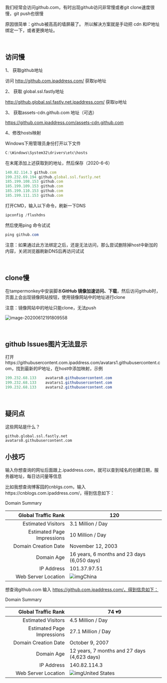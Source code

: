 我们经常会访问github.com，有时出现github访问非常慢或者git clone速度很慢，git push也很慢

原因很简单：github被高高的墙屏蔽了。 所以解决方案就是手动把 cdn 和IP地址绑定一下，或者更换地址。

​     

## 访问慢

1、 获取github地址

访问 http://github.com.ipaddress.com/ 获取ip地址

2、 获取 global.ssl.fastly地址

http://github.global.ssl.fastly.net.ipaddress.com/ 获取ip地址

3、 获取assets-cdn.github.com 地址（可选）

https://github.com.ipaddress.com/assets-cdn.github.com

4、修改hosts映射

Windows下用管理员身份打开以下文件

```javascript
C:\Windows\System32\drivers\etc\hosts
```

在末尾添加上述获取到的地址，然后保存（2020-6-6）

```javascript
140.82.114.3 github.com
199.232.69.194 github.global.ssl.fastly.net 
185.199.108.153 github.com
185.199.109.153 github.com
185.199.110.153 github.com
185.199.111.153 github.com
```

打开CMD，输入以下命令，刷新一下DNS

```powershell
ipconfig /flushdns
```

然后使用ping 命令试试

```powershell
ping github.com
```

注意：如果通过此方法绑定之后，还是无法访问，那么尝试删除掉host中新加的内容，关闭浏览器刷新DNS后再访问试试     

​      

## clone慢

在tampermonkey中安装脚本**GitHub 镜像加速访问、下载**，然后访问github时，页面上会出现镜像网站按钮，使用镜像网站中的地址进行clone

注意：镜像网站中的地址只能clone，无法push

 ![image-20200612191809558](https://img2020.cnblogs.com/blog/363476/202006/363476-20200612192759890-10979560.png)

​     

## github Issues图片无法显示

打开https://githubusercontent.com.ipaddress.com/avatars1.githubusercontent.com，找到最新的IP地址，在host中添加映射，示例

```powershell
199.232.68.133    avatars0.githubusercontent.com
199.232.68.133    avatars1.githubusercontent.com
199.232.68.133    avatars2.githubusercontent.com
```

​     

## 疑问点

这些网站是什么？

```
github.global.ssl.fastly.net 
avatars0.githubusercontent.com
```



## 小技巧

输入你想查询的网址后面跟上.ipaddress.com，就可以查到域名的创建日期，服务器地址，每日访问量等信息

比如我想查询博客园的cnblgs.com，输入https://cnblogs.com.ipaddress.com/，得到信息如下：

Domain Summary

|        Global Traffic Rank | 120                                               |
| -------------------------: | ------------------------------------------------- |
|         Estimated Visitors | 3.1 Million / Day                                 |
| Estimated Page Impressions | 10 Million / Day                                  |
|       Domain Creation Date | November 12, 2003                                 |
|                 Domain Age | 16 years, 6 months and 23 days (6,050 days)       |
|                 IP Address | 101.37.97.51                                      |
|        Web Server Location | ![img](https://s.ipaddress.com/flags/cn.png)China |

想查询github.com 输入 https://github.com.ipaddress.com/，得到信息如下：

Domain Summary

|        Global Traffic Rank | 74 ▾9                                                     |
| -------------------------: | --------------------------------------------------------- |
|         Estimated Visitors | 4.5 Million / Day                                         |
| Estimated Page Impressions | 27.1 Million / Day                                        |
|       Domain Creation Date | October 9, 2007                                           |
|                 Domain Age | 12 years, 7 months and 27 days (4,623 days)               |
|                 IP Address | 140.82.114.3                                              |
|        Web Server Location | ![img](https://s.ipaddress.com/flags/us.png)United States |